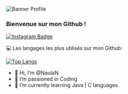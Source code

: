 ![Banner Profile](https://eapi.pcloud.com/getpubthumb?code=XZncd0Z7XdcnA9yc54RdH5VX8AnE80DFJrX&linkpassword=undefined&size=1599x305&crop=0&type=auto)
### **Bienvenue sur mon Github !**
[![Instagram Badge](https://img.shields.io/badge/-Instagram-e4405f?style=flat-square&logo=Instagram&logoColor=white)](https://www.instagram.com/naulan.chrzaszcz/)

💻 Les langages les plus utilisés sur mon Github:

[![Top Langs](https://github-readme-stats.vercel.app/api/top-langs/?username=NaulaN&layout=compact)](https://github.com/anuraghazra/github-readme-stats)

- 👋 Hi, I’m @NaulaN 
- 👀 I’m passioned in Coding
- 🌱 I’m currently learning Java | C languages 
